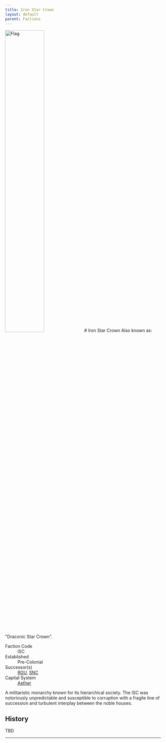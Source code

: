 ```yaml
---
title: Iron Star Crown
layout: default
parent: Factions
---
```


<img src="../../img/flag_isc.png" alt="Flag" width="50%"/>
# Iron Star Crown
Also known as: "Draconic Star Crown".
<dl>
    <dt>Faction Code</dt><dd>ISC</dd>
    <dt>Established</dt><dd>Pre-Colonial</dd>
    <dt>Successor(s)</dt><dd><a href="rgu.html">RGU</a>, <a href="snc.html">SNC</a></dd>
    <dt>Capital System</dt><dd><a href="../systems/aether/">Aether</a></dd>
</dl>

A militaristic monarchy known for its hierarchical society. The ISC was notoriously unpredictable and susceptible to corruption with a fragile line of succession and turbulent interplay between the noble houses.

## History
TBD

----

[CAS]: ./cas.html
[SSF]: ./ssf.html